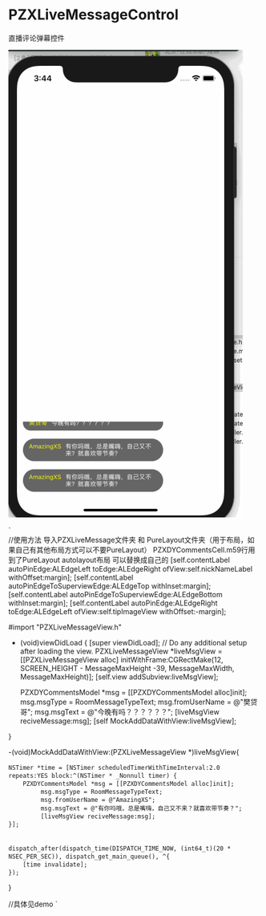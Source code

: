 # PZXLiveMessageControl
直播评论弹幕控件


![image](https://github.com/PZXforXcode/PZXLiveMessageControl/blob/master/弹幕.gif)

`      
//使用方法
导入PZXLiveMessage文件夹 和 PureLayout文件夹（用于布局，如果自己有其他布局方式可以不要PureLayout）
PZXDYCommentsCell.m59行用到了PureLayout autolayout布局 可以替换成自己的
    [self.contentLabel autoPinEdge:ALEdgeLeft toEdge:ALEdgeRight ofView:self.nickNameLabel withOffset:margin];
    [self.contentLabel autoPinEdgeToSuperviewEdge:ALEdgeTop withInset:margin];
    [self.contentLabel autoPinEdgeToSuperviewEdge:ALEdgeBottom withInset:margin];
    [self.contentLabel autoPinEdge:ALEdgeRight toEdge:ALEdgeLeft ofView:self.tipImageView withOffset:-margin];

#import "PZXLiveMessageView.h"

- (void)viewDidLoad {
    [super viewDidLoad];
    // Do any additional setup after loading the view.
    PZXLiveMessageView *liveMsgView = [[PZXLiveMessageView alloc] initWithFrame:CGRectMake(12, SCREEN_HEIGHT - MessageMaxHeight -39, MessageMaxWidth, MessageMaxHeight)];
    [self.view addSubview:liveMsgView];
    
    PZXDYCommentsModel *msg = [[PZXDYCommentsModel alloc]init];
    msg.msgType = RoomMessageTypeText;
    msg.fromUserName = @"樊贷哥";
    msg.msgText = @"今晚有吗？？？？？？";
    [liveMsgView reciveMessage:msg];
    [self MockAddDataWithView:liveMsgView];
    
}

-(void)MockAddDataWithView:(PZXLiveMessageView *)liveMsgView{
    
    
    NSTimer *time = [NSTimer scheduledTimerWithTimeInterval:2.0 repeats:YES block:^(NSTimer * _Nonnull timer) {
        PZXDYCommentsModel *msg = [[PZXDYCommentsModel alloc]init];
             msg.msgType = RoomMessageTypeText;
             msg.fromUserName = @"AmazingXS";
             msg.msgText = @"有你吗哦，总是嘴嗨，自己又不来？就喜欢带节奏？";
             [liveMsgView reciveMessage:msg];
    }];
    

    dispatch_after(dispatch_time(DISPATCH_TIME_NOW, (int64_t)(20 * NSEC_PER_SEC)), dispatch_get_main_queue(), ^{
        [time invalidate];
    });
    
}

    
//具体见demo
    `
